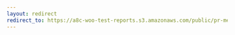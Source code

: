 ```yaml
---
layout: redirect
redirect_to: https://a8c-woo-test-reports.s3.amazonaws.com/public/pr-merge/37476/e2e/index.html
---
```

